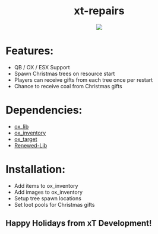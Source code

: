 <div align="center">
  <h1>xt-repairs</h1>
  <a href="https://dsc.gg/xtdev"> <img align="center" src="https://user-images.githubusercontent.com/101474430/233859688-2b3b9ecc-41c8-41a6-b2e3-a9f1aad473ee.gif"/></a><br>
</div>

# Features:
- QB / OX / ESX Support
- Spawn Christmas trees on resource start
- Players can receive gifts from each tree once per restart
- Chance to receive coal from Christmas gifts

# Dependencies:
- [ox_lib](https://github.com/overextended/ox_lib/releases)
- [ox_inventory](https://github.com/overextended/ox_inventory/releases)
- [ox_target](https://github.com/overextended/ox_target/releases)
- [Renewed-Lib](https://github.com/Renewed-Scripts/Renewed-Lib)

# Installation:
- Add items to ox_inventory
- Add images to ox_inventory
- Setup tree spawn locations
- Set loot pools for Christmas gifts


## Happy Holidays from xT Development!
